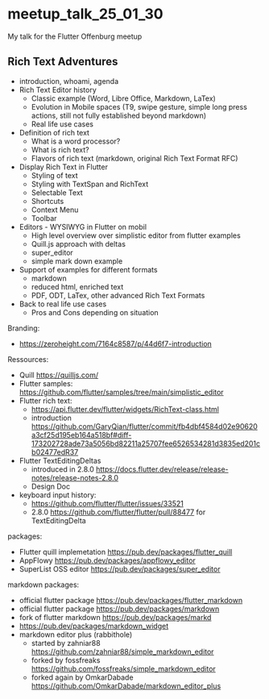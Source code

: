 # meetup_talk_25_01_30

My talk for the Flutter Offenburg meetup

## Rich Text Adventures

- introduction, whoami, agenda
- Rich Text Editor history
    - Classic example (Word, Libre Office, Markdown, LaTex)
    - Evolution in Mobile spaces (T9, swipe gesture, simple long press actions, still not fully established beyond markdown)
    - Real life use cases
- Definition of rich text
    - What is a word processor?
    - What is rich text?
    - Flavors of rich text (markdown, original Rich Text Format RFC)
- Display Rich Text in Flutter
    - Styling of text
    - Styling with TextSpan and RichText
    - Selectable Text
    - Shortcuts
    - Context Menu
    - Toolbar
- Editors - WYSIWYG in Flutter on mobil
    - High level overview over simplistic editor from flutter examples
    - Quill.js approach with deltas
    - super_editor
    - simple mark down example
- Support of examples for different formats
    - markdown
    - reduced html, enriched text
    - PDF, ODT, LaTex, other advanced Rich Text Formats
- Back to real life use cases
    - Pros and Cons depending on situation

Branding:
- https://zeroheight.com/7164c8587/p/44d6f7-introduction

Ressources:
- Quill https://quilljs.com/
- Flutter samples: https://github.com/flutter/samples/tree/main/simplistic_editor
- Flutter rich text:
    - https://api.flutter.dev/flutter/widgets/RichText-class.html
    - introduction https://github.com/GaryQian/flutter/commit/fb4dbf4584d02e90620a3cf25d195eb164a518bf#diff-173202728ade73a5056bd82211a25707fee6526534281d3835ed201cb02477edR37
- Flutter TextEditingDeltas
    - introduced in 2.8.0 https://docs.flutter.dev/release/release-notes/release-notes-2.8.0
    - Design Doc
- keyboard input history:
    - https://github.com/flutter/flutter/issues/33521
    - 2.8.0 https://github.com/flutter/flutter/pull/88477 for TextEditingDelta

packages:
- Flutter quill implemetation https://pub.dev/packages/flutter_quill
- AppFlowy https://pub.dev/packages/appflowy_editor
- SuperList OSS editor https://pub.dev/packages/super_editor

markdown packages:
- official flutter package https://pub.dev/packages/flutter_markdown
- official flutter package https://pub.dev/packages/markdown
- fork of flutter markdown https://pub.dev/packages/markd
- https://pub.dev/packages/markdown_widget
- markdown editor plus (rabbithole)
    - started by zahniar88 https://github.com/zahniar88/simple_markdown_editor
    - forked by fossfreaks https://github.com/fossfreaks/simple_markdown_editor
    - forked again by OmkarDabade https://github.com/OmkarDabade/markdown_editor_plus